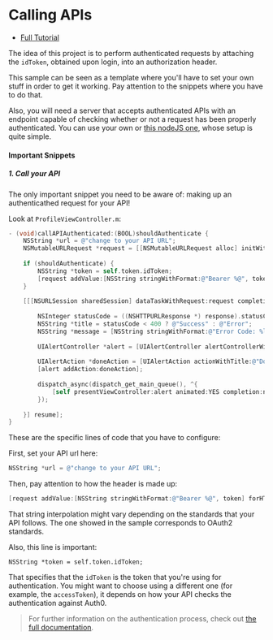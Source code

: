 # Calling APIs 

- [Full Tutorial](https://auth0.com/docs/quickstart/native/ios-objc/08-calling-apis)

The idea of this project is to perform authenticated requests by attaching the `idToken`, obtained upon login, into an authorization header.

This sample can be seen as a template where you'll have to set your own stuff in order to get it working. Pay attention to the snippets where you have to do that.

Also, you will need a server that accepts authenticated APIs with an endpoint capable of checking whether or not a request has been properly authenticated. You can use your own or [this nodeJS one](https://github.com/auth0-samples/auth0-angularjs2-systemjs-sample/tree/master/Server), whose setup is quite simple.

#### Important Snippets

##### 1. Call your API

The only important snippet you need to be aware of: making up an authenticathed request for your API!

Look at `ProfileViewController.m`:

```objective-c
- (void)callAPIAuthenticated:(BOOL)shouldAuthenticate {
    NSString *url = @"change to your API URL";
    NSMutableURLRequest *request = [[NSMutableURLRequest alloc] initWithURL:[NSURL URLWithString:url]];
    
    if (shouldAuthenticate) {
        NSString *token = self.token.idToken;
        [request addValue:[NSString stringWithFormat:@"Bearer %@", token] forHTTPHeaderField:@"Authorization"];
    }
    
    [[[NSURLSession sharedSession] dataTaskWithRequest:request completionHandler:^(NSData * _Nullable data, NSURLResponse * _Nullable response, NSError * _Nullable error) {
        
        NSInteger statusCode = ((NSHTTPURLResponse *) response).statusCode;
        NSString *title = statusCode < 400 ? @"Success" : @"Error";
        NSString *message = [NSString stringWithFormat:@"Error Code: %li\n\nData:%@\n\nResponse:%@", (long)statusCode, (data == nil) ? @"nil" : @"(there is data)", response];
        
        UIAlertController *alert = [UIAlertController alertControllerWithTitle:title message:message preferredStyle:UIAlertControllerStyleAlert];
        
        UIAlertAction *doneAction = [UIAlertAction actionWithTitle:@"Done" style:UIAlertActionStyleDefault handler:nil];
        [alert addAction:doneAction];
        
        dispatch_async(dispatch_get_main_queue(), ^{
            [self presentViewController:alert animated:YES completion:nil];
        });
        
    }] resume];
}
```

These are the specific lines of code that you have to configure:

First, set your API url here:

```objective-c
NSString *url = @"change to your API URL";
```

Then, pay attention to how the header is made up:

```objective-c
[request addValue:[NSString stringWithFormat:@"Bearer %@", token] forHTTPHeaderField:@"Authorization"];
```

That string interpolation might vary depending on the standards that your API follows. The one showed in the sample corresponds to OAuth2 standards.

Also, this line is important:

```objc
NSString *token = self.token.idToken;
```

That specifies that the `idToken` is the token that you're using for authentication. You might want to choose using a different one (for example, the `accessToken`), it depends on how your API checks the authentication against Auth0.

> For further information on the authentication process, check out [the full documentation](https://auth0.com/docs/api/authentication).